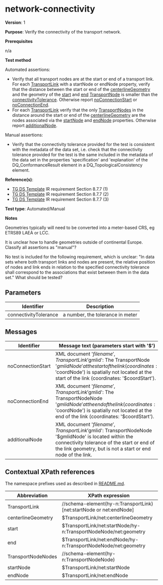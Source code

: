 # network-connectivity

**Version**: 1

**Purpose**: Verify the connectivity of the transport network.

**Prerequisites**

n/a

**Test method**

Automated assertions:

* Verify that all transport nodes are at the start or end of a transport link. For each [TransportLink](#TransportLink) with a startNode or endNode property, verify that the distance between the start or end of the [centerlineGeometry](#geometry) and the geometry of the [start](#start) and [end](#end) [TransportNode](#TransportNodes) is smaller than the [connectivityTolerance](#tolerance). Otherwise report [noConnectionStart](#noConnectionStart) or [noConnectionEnd](#noConnectionEnd).
* For each [TransportLink](#TransportLink) verify that the only [TransportNodes](#TransportNodes) in the distance around the start or end of the [centerlineGeometry](#geometry) are the nodes associated via the [startNode](#start) and [endNode](#end) properties. Otherwise report [additionalNode](#additionalNode).

Manual assertions:

* Verify that the connectivity tolerance provided for the test is consistent with the metadata of the data set, i.e. check that the connectivity tolerance provided for the test is the same included in the metadata of the data set in the properties 'specification' and 'explanation' of the DQ\_ConformanceResult element in a DQ\_TopologicalConsistency element.

**Reference(s)**: 

* [TG DS Template](http://inspire.ec.europa.eu/id/ats/data-hy/3.1/hy-n-as/README#ref_TG_DS_tmpl) IR requirement Section 8.7.7 (1)
* [TG DS Template](http://inspire.ec.europa.eu/id/ats/data-hy/3.1/hy-n-as/README#ref_TG_DS_tmpl) IR requirement Section 8.7.7 (2)
* [TG DS Template](http://inspire.ec.europa.eu/id/ats/data-hy/3.1/hy-n-as/README#ref_TG_DS_tmpl) IR requirement Section 8.7.7 (3)

**Test type**: Automated/Manual

**Notes**

Geometries typically will need to be converted into a meter-based CRS, eg ETRS89 LAEA or LCC. 

It is unclear how to handle geometries outside of continental Europe. Classify all assertions as "manual"?

No test is included for the following requirement, which is unclear: "In data sets where both transport links and nodes are present, the relative position of nodes and link ends in relation to the specified connectivity tolerance shall correspond to the associations that exist between them in the data set." What should be tested?

## Parameters

Identifier  |  Description
---------------------------------------------------------- | -------------------------------------------------------------------------
connectivityTolerance <a name="tolerance"/>  |  a number, the tolerance in meter

## Messages

Identifier  |  Message text (parameters start with '$')
---------------------------------------------------------- | -------------------------------------------------------------------------
noConnectionStart <a name="noConnectionStart"/>  |  XML document '$filename', TransportLink '$gmlid': The TransportNode '$gmlidNode' at the start of the link (coordinates: '$coordNode') is spatially not located at the start of the link (coordinates: '$coordStart').
noConnectionEnd <a name="noConnectionEnd"/>  |  XML document '$filename', TransportLink '$gmlid': The TransportNodeNode '$gmlidNode' at the end of the link (coordinates: '$coordNode') is spatially not located at the end of the link (coordinates: '$coordStart').
additionalNode <a name="additionalNode"/>  |  XML document '$filename', TransportLink '$gmlid': TransportNodeNode '$gmlidNode' is located within the connectivity tolerance of the start or end of the link geometry, but is not a start or end node of the link.

## Contextual XPath references

The namespace prefixes used as described in [README.md](http://inspire.ec.europa.eu/id/ats/data-hy/3.1/hy-n-as/README#namespaces).

Abbreviation                                               |  XPath expression
---------------------------------------------------------- | -------------------------------------------------------------------------
TransportLink <a name="TransportLink"></a>   | //schema-element(hy-n:TransportLink)[net:startNode or net:endNode] 
centerlineGeometry <a name="geometry"></a>   | $TransportLink/net:centerlineGeometry 
start <a name="start"></a>   | $TransportLink/net:startNode/hy-n:TransportNodeNode/net:geometry 
end <a name="end"></a>   | $TransportLink/net:endNode/hy-n:TransportNodeNode/net:geometry 
TransportNodeNodes <a name="TransportNodes"></a>   | //schema-element(hy-n:TransportNodeNode) 
startNode <a name="start"></a>   | $TransportLink/net:startNode 
endNode <a name="end"></a>   | $TransportLink/net:endNode 

